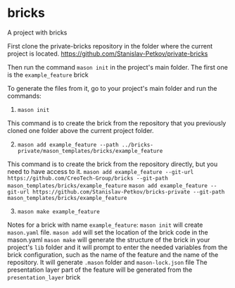 # bricks

A project with bricks

First clone the private-bricks repository in the folder where the current project is located.
https://github.com/Stanislav-Petkov/private-bricks

Then run the command `mason init` in the project's main folder.
The first one is the `example_feature` brick

To generate the files from it, go to your project's main folder and run the commands:

1. `mason init`

This command is to create the brick from the repository that you previously cloned one folder above 
the current project folder.

2. `mason add example_feature --path ../bricks-private/mason_templates/bricks/example_feature`

This command is to create the brick from the repository directly, but you need to have access to it.
`mason add example_feature --git-url https://github.com/CreoTech-Group/bricks --git-path mason_templates/bricks/example_feature`
`mason add example_feature --git-url https://github.com/Stanislav-Petkov/bricks-private --git-path mason_templates/bricks/example_feature`

3. `mason make example_feature`


Notes for a brick with name `example_feature`:
`mason init` will create `mason.yaml` file. 
`mason add` will set the location of the brick code in the mason.yaml
`mason make` will generate the structure of the brick in your project's `lib` folder and it will
prompt to enter the needed variables from the brick configuration, such as the name of the feature
and the name of the repository.
It will generate `.mason` folder and `mason-lock.json` file
The presentation layer part of the feature will be generated from the `presentation_layer` brick